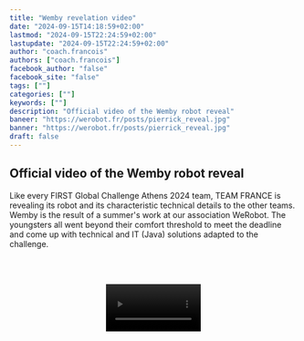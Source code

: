 ```yaml
---
title: "Wemby revelation video"
date: "2024-09-15T14:18:59+02:00"
lastmod: "2024-09-15T22:24:59+02:00"
lastupdate: "2024-09-15T22:24:59+02:00"
author: "coach.francois"
authors: ["coach.francois"]
facebook_author: "false"
facebook_site: "false"
tags: [""]
categories: [""]
keywords: [""]
description: "Official video of the Wemby robot reveal"
baneer: "https://werobot.fr/posts/pierrick_reveal.jpg"
banner: "https://werobot.fr/posts/pierrick_reveal.jpg"
draft: false
---
```

## Official video of the Wemby robot reveal

Like every FIRST Global Challenge Athens 2024 team, TEAM FRANCE is revealing its robot and its characteristic technical details to the other teams. Wemby is the result of a summer's work at our association WeRobot. The youngsters all went beyond their comfort threshold to meet the deadline and come up with technical and IT (Java) solutions adapted to the challenge.

<br><br>
<center>
<video width="33%" controls>
<source src="https://werobot.fr/posts/reveal.mp4"/>
</video>
</center>
<br><br>


